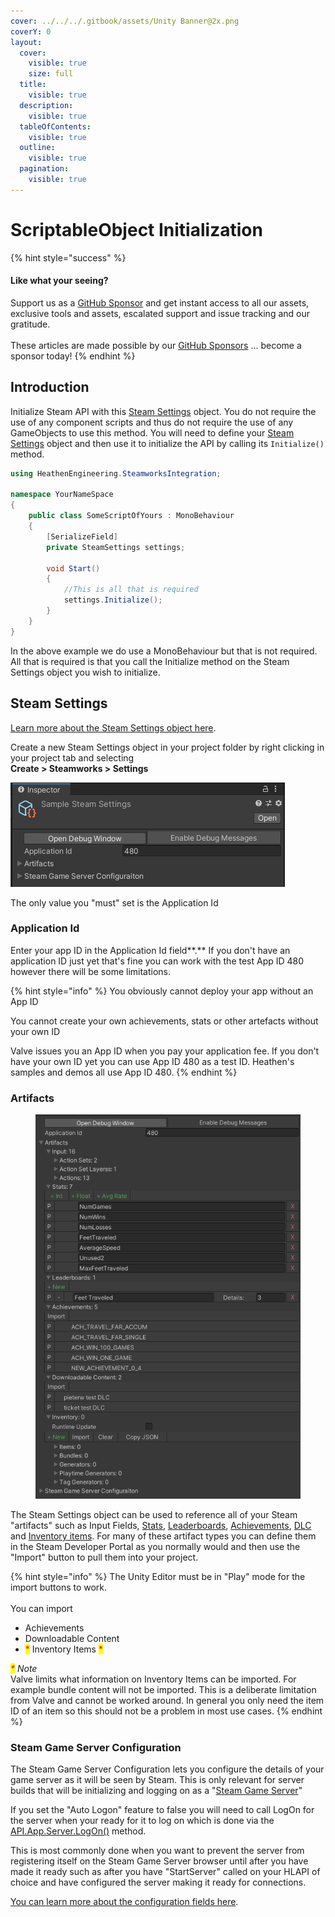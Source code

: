 ```yaml
---
cover: ../../../.gitbook/assets/Unity Banner@2x.png
coverY: 0
layout:
  cover:
    visible: true
    size: full
  title:
    visible: true
  description:
    visible: true
  tableOfContents:
    visible: true
  outline:
    visible: true
  pagination:
    visible: true
---
```


# ScriptableObject Initialization

{% hint style="success" %}
#### Like what your seeing?

Support us as a [GitHub Sponsor](../../../become-a-sponsor/) and get instant access to all our assets, exclusive tools and assets, escalated support and issue tracking and our gratitude.\
\
These articles are made possible by our [GitHub Sponsors](../../../become-a-sponsor/) ... become a sponsor today!
{% endhint %}

## Introduction

Initialize Steam API with this [Steam Settings](../scriptable-objects/steam-settings/) object. You do not require the use of any component scripts and thus do not require the use of any GameObjects to use this method. You will need to define your [Steam Settings](../scriptable-objects/steam-settings/) object and then use it to initialize the API by calling its `Initialize()` method.

```csharp
using HeathenEngineering.SteamworksIntegration;

namespace YourNameSpace
{
    public class SomeScriptOfYours : MonoBehaviour
    {
        [SerializeField]
        private SteamSettings settings;
    
        void Start()
        {
            //This is all that is required
            settings.Initialize();
        }
    }
}
```

In the above example we do use a MonoBehaviour but that is not required. All that is required is that you call the Initialize method on the Steam Settings object you wish to initialize.

## Steam Settings

[Learn more about the Steam Settings object here](../scriptable-objects/steam-settings/).

Create a new Steam Settings object in your project folder by right clicking in your project tab and selecting\
**Create > Steamworks > Settings**

![](<../../../.gitbook/assets/image (562).png>)

The only value you "must" set is the Application Id

### Application Id

Enter your app ID in the Application Id field**.**  If you don't have an application ID just yet that's fine you can work with the test App ID 480 however there will be some limitations.&#x20;

{% hint style="info" %}
You obviously cannot deploy your app without an App ID

You cannot create your own achievements, stats or other artefacts without your own ID



Valve issues you an App ID when you pay your application fee. If you don't have your own ID yet you can use App ID 480 as a test ID. Heathen's samples and demos all use App ID 480.
{% endhint %}

### Artifacts

<figure><img src="../../../.gitbook/assets/image (315).png" alt=""><figcaption></figcaption></figure>

The Steam Settings object can be used to reference all of your Steam "artifacts" such as Input Fields, [Stats](../../../steam/stats-object.md), [Leaderboards](../../../steam/leaderboard-object/), [Achievements](../../../steam/achievements.md), [DLC ](../../../steam/downloadable-content-object.md)and [Inventory items](../../../steam/inventory/). For many of these artifact types you can define them in the Steam Developer Portal as you normally would and then use the "Import" button to pull them into your project.

{% hint style="info" %}
The Unity Editor must be in "Play" mode for the import buttons to work.\
\
You can import

* Achievements
* Downloadable Content&#x20;
* <mark style="color:red;">\*</mark> Inventory Items <mark style="color:red;">\*</mark>



&#x20;_<mark style="color:red;">\*</mark> Note_\
Valve limits what information on Inventory Items can be imported. For example bundle content will not be imported. This is a deliberate limitation from Valve and cannot be worked around. In general you only need the item ID of an item so this should not be a problem in most use cases.
{% endhint %}

### Steam Game Server Configuration

The Steam Game Server Configuration lets you configure the details of your game server as it will be seen by Steam. This is only relevant for server builds that will be initializing and logging on as a "[Steam Game Server](../../../steam/multiplayer/game-server-browser/)"

If you set the "Auto Logon" feature to false you will need to call LogOn for the server when your ready for it to log on which is done via the [API.App.Server.LogOn()](../api/app.server.md#logon) method.

This is most commonly done when you want to prevent the server from registering itself on the Steam Game Server browser until after you have made it ready such as after you have "StartServer" called on your HLAPI of choice and have configured the server making it ready for connections.

[You can learn more about the configuration fields here](../objects/steam-game-server-configuration.md).
